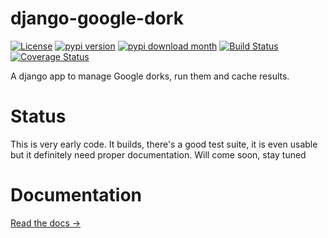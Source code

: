 django-google-dork 
==================

[![License](http://img.shields.io/pypi/l/django-google-dork.svg)](https://github.com/chgans/django-google-dork/blob/master/LICENSE.md)
[![pypi version](http://img.shields.io/pypi/v/django-google-dork.svg)](https://pypi.python.org/pypi/django-google-dork) 
[![pypi download month](http://img.shields.io/pypi/dm/django-google-dork.svg)](https://pypi.python.org/pypi/django-google-dork) 
[![Build Status](https://travis-ci.org/chgans/django-google-dork.svg?branch=master)](https://travis-ci.org/chgans/django-google-dork) 
[![Coverage Status](https://coveralls.io/repos/chgans/django-google-dork/badge.svg?branch=master)](https://coveralls.io/r/chgans/django-google-dork?branch=master)

A django app to manage Google dorks, run them and cache results.

Status
======

This is very early code. It builds, there's a good test suite, it is even usable but it definitely need proper documentation. Will come soon, stay tuned

Documentation
=============
[Read the docs &rarr;](https://django-google-dork.readthedocs.org)
